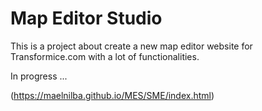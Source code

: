 # Map Editor Studio

This is a project about create a new map editor website for Transformice.com with a lot of functionalities.

In progress ...


(https://maelnilba.github.io/MES/SME/index.html)
